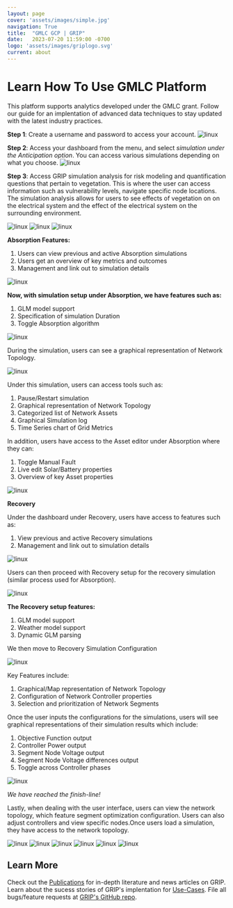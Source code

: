 ```yaml
---
layout: page
cover: 'assets/images/simple.jpg'
navigation: True
title:  "GMLC GCP | GRIP"
date:   2023-07-20 11:59:00 -0700
logo: 'assets/images/griplogo.svg'
current: about
---
```


# Learn How To Use GMLC Platform
 
This platform supports analytics developed under the GMLC grant. Follow our guide for an implentation of advanced data techniques to stay updated with the latest industry practices.

**Step 1**: Create a username and password to access your account.
<img src="{{ site.baseurl }}assets/images/demo1.png" alt="linux" style="max-width: 600px;">

**Step 2**: Access your dashboard from the menu, and select *simulation under the Anticipation option*. You can access various simulations depending on what you choose.
<img src="{{ site.baseurl }}assets/images/demo2.png" alt="linux" style="max-width: 600px;">

**Step 3**: Access GRIP simulation analysis for risk modeling and quantification questions that pertain to vegetation. This is where the user can access information such as vulnerability levels, navigate specific node locations. The simulation analysis allows for users to see effects of vegetation on on the electrical system and the effect of the electrical system on the surrounding environment.

<img src="{{ site.baseurl }}assets/images/simulations.png" alt="linux" style="max-width: 600px;">


<img src="{{ site.baseurl }}assets/images/node 2.png" alt="linux" style="max-width: 600px;">


<img src="{{ site.baseurl }}assets/images/simulation2.png" alt="linux" style="max-width: 600px;">

**Absorption Features:**
1. Users can view previous and active Absorption simulations
2. Users get an overview of key metrics and outcomes
3. Management and link out to simulation details

<img src="{{ site.baseurl }}assets/images/absorption.png" alt="linux" style="max-width: 700px;">

**Now, with simulation setup under Absorption, we have features such as:**
1. GLM model support
2. Specification of simulation Duration
3. Toggle Absorption algorithm

<img src="{{ site.baseurl }}assets/images/mysim.png" alt="linux" style="max-width: 600px;">

During the simulation, users can see a graphical representation of Network Topology.

<img src="{{ site.baseurl }}assets/images/nofaults.png" alt="linux" style="max-width: 600px;">

Under this simulation, users can access tools such as:

1. Pause/Restart simulation
2. Graphical representation of Network Topology
3. Categorized list of Network Assets
4. Graphical Simulation log
5. Time Series chart of Grid Metrics

In addition, users have access to the Asset editor under Absorption where they can:

1. Toggle Manual Fault
2. Live edit Solar/Battery properties
3. Overview of key Asset properties

<img src="{{ site.baseurl }}assets/images/firea.png" alt="linux" style="max-width: 700px;">

**Recovery**

Under the dashboard under Recovery, users have access to features such as:

1. View previous and active Recovery simulations
2. Management and link out to simulation details

<img src="{{ site.baseurl }}assets/images/1.png" alt="linux" style="max-width: 650px;">

Users can then proceed with Recovery setup for the recovery simulation (similar process used for Absorption).

<img src="{{ site.baseurl }}assets/images/2.png" alt="linux" style="max-width: 650px;">

**The Recovery setup features:**

1. GLM model support
2. Weather model support
3. Dynamic GLM parsing

We then move to Recovery Simulation Configuration

<img src="{{ site.baseurl }}assets/images/3.png" alt="linux" style="max-width: 650px;">

Key Features include:
1. Graphical/Map representation of Network Topology
2. Configuration of Network Controller properties
3. Selection and prioritization of Network Segments

Once the user inputs the configurations for the simulations, users will see graphical representations of their simulation results which include:

1. Objective Function output
2. Controller Power output
3. Segment Node Voltage output
4. Segment Node Voltage differences output
5. Toggle across Controller phases

<img src="{{ site.baseurl }}assets/images/4.png" alt="linux" style="max-width: 650px;">

*We have reached the finish-line!*

Lastly, when dealing with the user interface, users can view the network topology, which feature segment optimization configuration. Users can also adjust controllers and view specific nodes.Once users load a simulation, they have access to the network topology.

<img src="{{ site.baseurl }}assets/images/5.png" alt="linux" style="max-width: 650px;">

<img src="{{ site.baseurl }}assets/images/6.png" alt="linux" style="max-width: 650px;">

<img src="{{ site.baseurl }}assets/images/7.png" alt="linux" style="max-width: 650px;">

<img src="{{ site.baseurl }}assets/images/8.png" alt="linux" style="max-width: 650px;">

<img src="{{ site.baseurl }}assets/images/9.png" alt="linux" style="max-width: 650px;">

<img src="{{ site.baseurl }}assets/images/10.png" alt="linux" style="max-width: 650px;">

## Learn More
Check out the [Publications](https://arras-energy.github.io/static-website/literature/) for in-depth literature and news articles on GRIP. Learn about the sucess stories of GRIP's implentation for [Use-Cases](https://arras-energy.github.io/static-website/use-cases/). File all bugs/feature requests at [GRIP's GitHub repo](https://github.com/arras-energy).

[Tutorials]:  https://arras-energy.github.io/static-website/tutorials/
[Reports]:   https://arras-energy.github.io/static-website/literature/ 
[Use-Cases]:  https://arras-energy.github.io/static-website/use-cases/ 
[GRIP's GitHub repo]: https://github.com/arras-energy